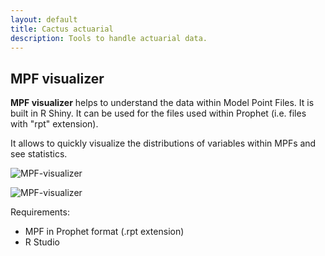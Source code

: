 ```yaml
---
layout: default
title: Cactus actuarial
description: Tools to handle actuarial data.
---
```


## MPF visualizer

**MPF visualizer** helps to understand the data within Model Point Files. It is built in R Shiny. It can be used for the files used within Prophet (i.e. files with "rpt" extension).

It allows to quickly visualize the distributions of variables within MPFs and see statistics.

![MPF-visualizer](../img/screen-1.png)

![MPF-visualizer](../img/screen-2.png)

Requirements:
* MPF in Prophet format (.rpt extension)
* R Studio 
